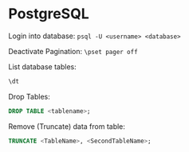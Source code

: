 # PostgreSQL

Login into database: `psql -U <username> <database>`

Deactivate Pagination: `\pset pager off`

List database tables:
```sql
\dt
```

Drop Tables:
```sql
DROP TABLE <tablename>;
```

Remove (Truncate) data from table:
```sql
TRUNCATE <TableName>, <SecondTableName>;
```